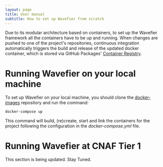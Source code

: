 ```yaml
---
layout: page
title: User manual
subtitle: How to set up Wavefier from scratch
---
```


Due to its modular architecture based on containers, to set up the Wavefier framework all the containers have to be up and running. When changes are pushed to one of the project's repositories, continuous integration automatically triggers the build and release of the updated docker container, which is stored via GitHub Packages' [Container Registry](https://ghcr.io). 

# Running Wavefier on your local machine
To set up Wavefier on your local machine, you should clone the [docker-images](https://github.com/wavefier/docker-images) repository and run the command:

`docker-compose up`

This command will build, (re)create, start and link the containers for the project following the configuration in the *docker-compose.yml* file. 

# Running Wavefier at CNAF Tier 1
This section is being updated. Stay Tuned.

